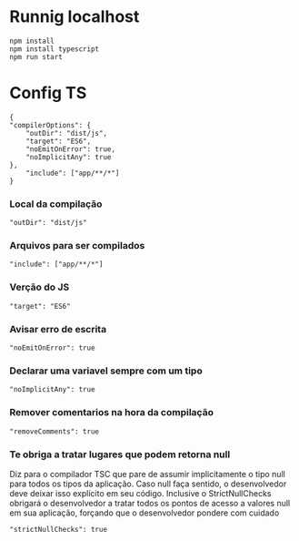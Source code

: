 # Runnig localhost
    npm install
    npm install typescript
    npm run start 

# Config TS
    {
    "compilerOptions": {
        "outDir": "dist/js",
        "target": "ES6",
        "noEmitOnError": true,
        "noImplicitAny": true
    },
        "include": ["app/**/*"]
    }

### Local da compilação
    "outDir": "dist/js"
### Arquivos para ser compilados 
    "include": ["app/**/*"]
### Verção do JS
    "target": "ES6"

### Avisar erro de escrita 
    "noEmitOnError": true
    
### Declarar uma variavel sempre com um tipo
    "noImplicitAny": true

### Remover comentarios na hora da compilação 
    "removeComments": true

### Te obriga a tratar lugares que podem retorna null

Diz para o compilador TSC que pare de assumir implicitamente o tipo null para todos os tipos da aplicação. Caso null faça sentido, o desenvolvedor deve deixar isso explícito em seu código. Inclusive o StrictNullChecks obrigará o desenvolvedor a tratar todos os pontos de acesso a valores null em sua aplicação, forçando que o desenvolvedor pondere com cuidado

    "strictNullChecks": true